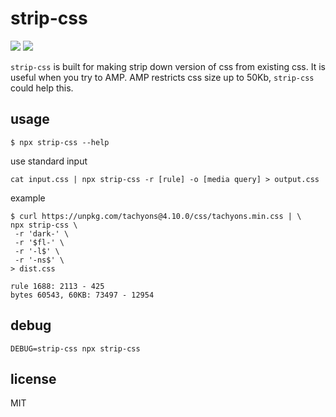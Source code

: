 # strip-css

![](https://github.com/deptno/strip-css/workflows/deploy/badge.svg)
![](https://github.com/deptno/strip-css/workflows/build/badge.svg)

`strip-css` is built for making strip down version of css from existing css.
It is useful when you try to AMP. AMP restricts css size up to 50Kb, `strip-css` could help this.

## usage

```shell script
$ npx strip-css --help
```

use standard input
```shell script
cat input.css | npx strip-css -r [rule] -o [media query] > output.css
```

example
```shell script
$ curl https://unpkg.com/tachyons@4.10.0/css/tachyons.min.css | \
npx strip-css \
 -r 'dark-' \
 -r '$fl-' \
 -r '-l$' \
 -r '-ns$' \
> dist.css

rule 1688: 2113 - 425
bytes 60543, 60KB: 73497 - 12954
```

## debug

```shell script
DEBUG=strip-css npx strip-css
```

## license
MIT
